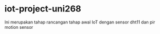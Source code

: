 # iot-project-uni268

Ini merupakan tahap rancangan tahap awal IoT dengan sensor dht11 dan pir motion sensor


